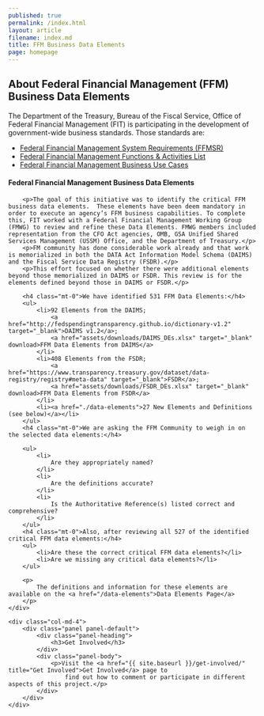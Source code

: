 ```yaml
---
published: true
permalink: /index.html
layout: article
filename: index.md
title: FFM Business Data Elements
page: homepage
---
```

<div class="row">
    <div class="col-md-8">
        <h2 class="mt-0">About Federal Financial Management (FFM) Business Data Elements</h2>
        <p>
            The Department of the Treasury, Bureau of the Fiscal Service, Office of Federal
            Financial Management (FIT) is participating in the development of
            government-wide business standards. Those standards are: 
        </p>    
        <ul>
            <li>
                <a href="https://tfm.fiscal.treasury.gov/v1/p6/c950.html" target="_blank">Federal Financial Management System Requirements (FFMSR)</a>
            </li>
            <li>
                <a href="https://www.fiscal.treasury.gov/fsservices/gov/fit/FMFunctionsandActivities.pdf" target="_blank" download>Federal Financial Management Functions & Activities List</a>
            </li>
            <li>
                <a href="https://www.fiscal.treasury.gov/fsservices/gov/fit/fit_usecase.htm" target="_blank">Federal Financial Management Business Use Cases</a>
            </li>
        </ul>
        <h4 class="mt-0">Federal Financial Management Business Data Elements</h4>

        <p>The goal of this initiative was to identify the critical FFM business data elements.  These elements have been deem mandatory in order to execute an agency’s FFM business capabilities. To complete this, FIT worked with a Federal Financial Management Working Group (FMWG) to review and refine these Data Elements. FMWG members included representation from the CFO Act agencies, OMB, GSA Unified Shared Services Management (USSM) Office, and the Department of Treasury.</p>
        <p>FM community has done considerable work already and that work is memorialized in both the DATA Act Information Model Schema (DAIMS) and the Fiscal Service Data Registry (FSDR).</p> 
        <p>This effort focused on whether there were additional elements beyond those memorialized in DAIMS or FSDR. This review is for the elements defined beyond those in DAIMS or FSDR.</p>

        <h4 class="mt-0">We have identified 531 FFM Data Elements:</h4>
        <ul>
            <li>92 Elements from the DAIMS; 
                <a href="http://fedspendingtransparency.github.io/dictionary-v1.2" target="_blank">DAIMS v1.2</a>; 
                <a href="assets/downloads/DAIMS_DEs.xlsx" target="_blank" download>FFM Data Elements from DAIMS</a>
            </li>
            <li>408 Elements from the FSDR; 
                <a href="https://www.transparency.treasury.gov/dataset/data-registry/registry#meta-data" target="_blank">FSDR</a>; 
                <a href="assets/downloads/FSDR_DEs.xlsx" target="_blank" download>FFM Data Elements from FSDR</a>
            </li>
            <li><a href="./data-elements">27 New Elements and Definitions (see below)</a></li>
        </ul>
        <h4 class="mt-0">We are asking the FFM Community to weigh in on the selected data elements:</h4>

        <ul>
            <li>
                Are they appropriately named?
            </li>
            <li>
                Are the definitions accurate?
            </li>
            <li>
                Is the Authoritative Reference(s) listed correct and comprehensive?
            </li>
        </ul>
        <h4 class="mt-0">Also, after reviewing all 527 of the identified critical FFM data elements:</h4>
        <ul>
            <li>Are these the correct critical FFM data elements?</li>
            <li>Are we missing any critical data elements?</li>
        </ul>

        <p>
            The definitions and information for these elements are available on the <a href="/data-elements">Data Elements Page</a>
        </p>
    </div>
     
    <div class="col-md-4">
        <div class="panel panel-default">
            <div class="panel-heading">
                <h3>Get Involved</h3>
            </div>
            <div class="panel-body">
                <p>Visit the <a href="{{ site.baseurl }}/get-involved/" title="Get Involved">Get Involved</a> page to
                    find out how to comment or participate in different aspects of this project.</p>
            </div>
        </div>
    </div>
</div>


